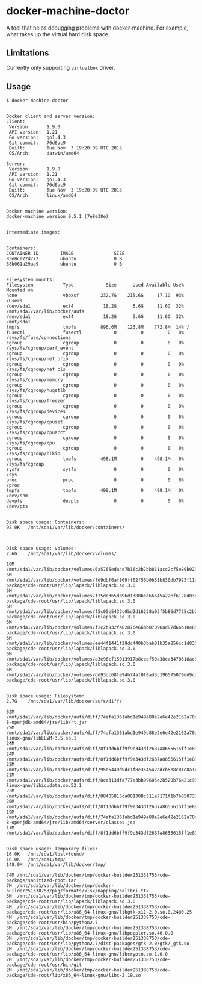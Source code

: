 # docker-machine-doctor

A tool that helps debugging problems with docker-machine. For example, what
takes up the virtual hard disk space.


## Limitations

Currently only supporting `virtualbox` driver.


## Usage

    $ docker-machine-doctor
    
    
    Docker client and server version:
    Client:
     Version:      1.9.0
     API version:  1.21
     Go version:   go1.4.3
     Git commit:   76d6bc9
     Built:        Tue Nov  3 19:20:09 UTC 2015
     OS/Arch:      darwin/amd64
    
    Server:
     Version:      1.9.0
     API version:  1.21
     Go version:   go1.4.3
     Git commit:   76d6bc9
     Built:        Tue Nov  3 19:20:09 UTC 2015
     OS/Arch:      linux/amd64
    
    
    Docker machine version:
    docker-machine version 0.5.1 (7e8e38e)
    
    
    Intermediate images:
    
    
    Containers:
    CONTAINER ID        IMAGE               SIZE
    83e8ce72d772        ubuntu              0 B
    68b061a29aa9        ubuntu              0 B
    
    
    Filesystem mounts:
    Filesystem           Type            Size      Used Available Use% Mounted on
    none                 vboxsf        232.7G    215.6G     17.1G  93% /Users
    /dev/sda1            ext4           18.2G      5.6G     11.6G  32% /mnt/sda1/var/lib/docker/aufs
    /dev/sda1            ext4           18.2G      5.6G     11.6G  32% /mnt/sda1
    tmpfs                tmpfs         896.6M    123.8M    772.8M  14% /
    fusectl              fusectl            0         0         0   0% /sys/fs/fuse/connections
    cgroup               cgroup             0         0         0   0% /sys/fs/cgroup/perf_event
    cgroup               cgroup             0         0         0   0% /sys/fs/cgroup/net_prio
    cgroup               cgroup             0         0         0   0% /sys/fs/cgroup/net_cls
    cgroup               cgroup             0         0         0   0% /sys/fs/cgroup/memory
    cgroup               cgroup             0         0         0   0% /sys/fs/cgroup/hugetlb
    cgroup               cgroup             0         0         0   0% /sys/fs/cgroup/freezer
    cgroup               cgroup             0         0         0   0% /sys/fs/cgroup/devices
    cgroup               cgroup             0         0         0   0% /sys/fs/cgroup/cpuset
    cgroup               cgroup             0         0         0   0% /sys/fs/cgroup/cpuacct
    cgroup               cgroup             0         0         0   0% /sys/fs/cgroup/cpu
    cgroup               cgroup             0         0         0   0% /sys/fs/cgroup/blkio
    cgroup               tmpfs         498.1M         0    498.1M   0% /sys/fs/cgroup
    sysfs                sysfs              0         0         0   0% /sys
    proc                 proc               0         0         0   0% /proc
    tmpfs                tmpfs         498.1M         0    498.1M   0% /dev/shm
    devpts               devpts             0         0         0   0% /dev/pts
    
    
    Disk space usage: Containers:
    92.0K	/mnt/sda1/var/lib/docker/containers/
    
    
    
    Disk space usage: Volumes:
    2.6G	/mnt/sda1/var/lib/docker/volumes/
    
    16M	/mnt/sda1/var/lib/docker/volumes/6a5765eda4e7b16c2b7bb811acc2cf5e89b0231b6901ad490c001ccdbb6d681c/_data/pg_xlog/000000010000000000000001
    6M	/mnt/sda1/var/lib/docker/volumes/fd9dbf6af869ff62f56b0b51b830db7923f11d45524343732b3ba42bf76f024d/_data/cde-package/cde-root/usr/lib/lapack/liblapack.so.3.0
    6M	/mnt/sda1/var/lib/docker/volumes/f75dc365db96d1388bea66645a226f6128d03e46d6c06e3aca258b0d1ef84f49/_data/cde-package/cde-root/usr/lib/lapack/liblapack.so.3.0
    6M	/mnt/sda1/var/lib/docker/volumes/f5c05e5433c0bd2d16238a03f5b86d7725c2b203ce09a26cf5bda5876fe78d42/_data/cde-package/cde-root/usr/lib/lapack/liblapack.so.3.0
    6M	/mnt/sda1/var/lib/docker/volumes/f2c2b932fa82876e66bb07096ad87d66b10485fc99cef755599855176b52a271/_data/cde-package/cde-root/usr/lib/lapack/liblapack.so.3.0
    6M	/mnt/sda1/var/lib/docker/volumes/ee44f1441f29dc440b3bab01b35a856cc1d830a81d75f6072249c69b9ea17178/_data/cde-package/cde-root/usr/lib/lapack/liblapack.so.3.0
    6M	/mnt/sda1/var/lib/docker/volumes/e3e96cf15013917b8ceef50a38ca3478618ac8d7366837352595ccde9f946d66/_data/cde-package/cde-root/usr/lib/lapack/liblapack.so.3.0
    6M	/mnt/sda1/var/lib/docker/volumes/dd93dc68fe94b74af0f0ad3c196575079dd9c226c1726d52d38b8c400b394148/_data/cde-package/cde-root/usr/lib/lapack/liblapack.so.3.0
    
    
    Disk space usage: Filesystem:
    2.7G	/mnt/sda1/var/lib/docker/aufs/diff/
    
    62M	/mnt/sda1/var/lib/docker/aufs/diff/74afa1361abd1e949e88e2e6e42e2162a70db0dd73ec1511988beddbe0566400/usr/lib/jvm/java-8-openjdk-amd64/jre/lib/rt.jar
    29M	/mnt/sda1/var/lib/docker/aufs/diff/74afa1361abd1e949e88e2e6e42e2162a70db0dd73ec1511988beddbe0566400/usr/lib/x86_64-linux-gnu/libLLVM-3.5.so.1
    24M	/mnt/sda1/var/lib/docker/aufs/diff/8f1dd6bff9f9e343df2637a8655615ff1e89ef8f42ad6037d9643e357c696ea1/var/cache/yum/x86_64/7/updates/gen/primary_db.sqlite
    24M	/mnt/sda1/var/lib/docker/aufs/diff/8f1dd6bff9f9e343df2637a8655615ff1e89ef8f42ad6037d9643e357c696ea1/var/cache/yum/x86_64/7/base/gen/primary_db.sqlite
    22M	/mnt/sda1/var/lib/docker/aufs/diff/95d5449d9dc1f8e354542adcb5b8c81e8a1c0f9823ea62f6678fd060153d148f/usr/src/dist/vnu.jar
    22M	/mnt/sda1/var/lib/docker/aufs/diff/8ca313dfa777e3bb99605e2b520b76a21c956145db4a7338436868570c56c4f8/usr/lib/x86_64-linux-gnu/libicudata.so.52.1
    22M	/mnt/sda1/var/lib/docker/aufs/diff/88405815da081388c311e7171f1b7b858737ce71b07db6df75b565f66719be3a/usr/src/vnu.jar.zip
    20M	/mnt/sda1/var/lib/docker/aufs/diff/8f1dd6bff9f9e343df2637a8655615ff1e89ef8f42ad6037d9643e357c696ea1/usr/lib64/libicudata.so.50.1.2
    19M	/mnt/sda1/var/lib/docker/aufs/diff/74afa1361abd1e949e88e2e6e42e2162a70db0dd73ec1511988beddbe0566400/usr/lib/jvm/java-8-openjdk-amd64/jre/lib/amd64/server/classes.jsa
    17M	/mnt/sda1/var/lib/docker/aufs/diff/8f1dd6bff9f9e343df2637a8655615ff1e89ef8f42ad6037d9643e357c696ea1/var/lib/rpm/Packages
    
    
    Disk space usage: Temporary files:
    16.0K	/mnt/sda1/lost+found/
    16.0K	/mnt/sda1/tmp/
    148.0M	/mnt/sda1/var/lib/docker/tmp/
    
    74M	/mnt/sda1/var/lib/docker/tmp/docker-builder251338753/cde-package/sanitized-root.tar
    7M	/mnt/sda1/var/lib/docker/tmp/docker-builder251338753/pkg/formats/xlsx/mapping/calibri.ttx
    6M	/mnt/sda1/var/lib/docker/tmp/docker-builder251338753/cde-package/cde-root/usr/lib/lapack/liblapack.so.3.0
    4M	/mnt/sda1/var/lib/docker/tmp/docker-builder251338753/cde-package/cde-root/usr/lib/x86_64-linux-gnu/libgtk-x11-2.0.so.0.2400.25
    4M	/mnt/sda1/var/lib/docker/tmp/docker-builder251338753/cde-package/cde-root/usr/bin/python2.7
    3M	/mnt/sda1/var/lib/docker/tmp/docker-builder251338753/cde-package/cde-root/usr/lib/x86_64-linux-gnu/libpoppler.so.46.0.0
    3M	/mnt/sda1/var/lib/docker/tmp/docker-builder251338753/cde-package/cde-root/usr/lib/python2.7/dist-packages/gtk-2.0/gtk/_gtk.so
    2M	/mnt/sda1/var/lib/docker/tmp/docker-builder251338753/cde-package/cde-root/usr/lib/x86_64-linux-gnu/libcrypto.so.1.0.0
    2M	/mnt/sda1/var/lib/docker/tmp/docker-builder251338753/cde-package/cde-root/usr/bin/git
    2M	/mnt/sda1/var/lib/docker/tmp/docker-builder251338753/cde-package/cde-root/lib/x86_64-linux-gnu/libc-2.19.so
